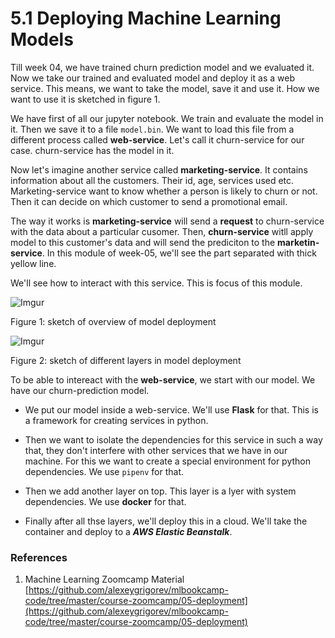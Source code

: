 # 5.1 Deploying Machine Learning Models

Till week 04, we have trained churn prediction model and we evaluated it. Now we take our trained and evaluated model and deploy it as a web service. This means, we want to take the model, save it and use it. How we want to use it is sketched in figure 1.

We have first of all our jupyter notebook. We train and evaluate the model in it. Then we save it to a file `model.bin`. We want to load this file from a different process called **web-service**. Let's call it churn-service for our case. churn-service has the model in it. 

Now let's imagine another service called **marketing-service**. It contains information about all the customers. Their id, age, services used etc. Marketing-service want to know whether a person is likely to churn or not. Then it can decide on which customer to send a promotional email.

The way it works is **marketing-service** will send a **request** to churn-service with the data about a particular cusomer. Then, **churn-service** witll apply model to this customer's data and will send the prediciton to the **marketin-service**. In this module of week-05, we'll see the part separated with thick yellow line. 

We'll see how to interact with this service. This is focus of this module.

![Imgur](https://i.imgur.com/K8Alpyc.png)
 
Figure 1: sketch of overview of model deployment


![Imgur](https://i.imgur.com/t1iUVUW.png)

Figure 2: sketch of different layers in model deployment 

To be able to intereact with the **web-service**, we start with our model. We have our churn-prediction model. 

* We put our model inside a web-service. We'll use **Flask** for that. This is a framework for creating services in python.
* Then we want to isolate the dependencies for this service in such a way that, they don't interfere with other services that we have in our machine. For this we want to create a special environment for python dependencies. We use `pipenv` for that. 

* Then we add another layer on top. This layer is a lyer with system dependencies. We use **docker** for that. 

*  Finally after all thse layers, we'll deploy this in a cloud. We'll take the container and deploy to a ***AWS Elastic Beanstalk***. 

### References
1. Machine Learning Zoomcamp Material
[https://github.com/alexeygrigorev/mlbookcamp-code/tree/master/course-zoomcamp/05-deployment](https://github.com/alexeygrigorev/mlbookcamp-code/tree/master/course-zoomcamp/05-deployment)